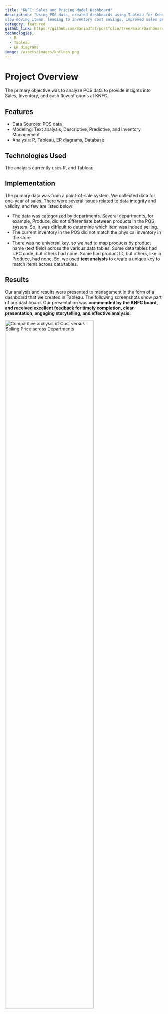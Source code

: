 ```yaml
---
title: "KNFC: Sales and Pricing Model Dashboard"
description: "Using POS data, created dashboards using Tableau for Kent Natural Food Cooperative (KNFC) that provided insights on top sellers and
slow-moving items, leading to inventory cost savings, improved sales predictions, and strategic enhancements. Inventory turn-overs were optimized, reducing holding and shortage costs, and achieved a profit of $16,279.88 in Packaged Goods through improved predictive algorithms for sales demand and inventory management."
category: featured
github_link: https://github.com/Sania3fat/portfolio/tree/main/Dashboard
technologies:
  - R
  - Tableau
  - ER diagrams
image: /assets/images/knflogo.png
---
```


# Project Overview
The primary objective was to analyze POS data to provide insights into Sales, Inventory, and cash flow of goods at KNFC.

## Features
- Data Sources: POS data
- Modeling: Text analysis, Descriptive, Predictive, and Inventory Management
- Analysis: R,  Tableau, ER diagrams, Database

## Technologies Used
The analysis currently uses R, and Tableau.

## Implementation
The primary data was from a point-of-sale system. We collected data for one-year of sales. There were several issues related to data integrity and validity, and few are listed below:

- The data was categorized by departments. Several departments, for example, Produce, did not differentiate between products in the POS system. So, it was difficult to determine which item was indeed selling.
- The current inventory in the POS did not match the physical inventory in the store
- There was no universal key, so we had to map products by product name (text field) across the various data tables. Some data tables had UPC code, but others had none. Some had product ID, but others, like in Produce, had none. So, we used **text analysis** to create a unique key to match items across data tables. 

## Results

Our analysis and results were presented to management in the form of a dashboard that we created in Tableau. The following screenshots show part of our dashboard. Our presentation was **commended by the KNFC board, and received excellent feedback for timely completion, clear presentation, engaging
storytelling, and effective analysis.**

<img src="https://github.com/user-attachments/assets/322789b3-ae8b-4273-96ef-d55f59fc97a3" alt="Comparitive analysis of Cost versus Selling Price across Departments" style="width:75%; height:auto;">

![Comparitive analysis of Cost versus Selling Price across Departments](https://github.com/user-attachments/assets/322789b3-ae8b-4273-96ef-d55f59fc97a3)


![Inventory Optimization](https://github.com/user-attachments/assets/829a59fc-b2f6-4b8e-a832-1a9eec3f67a8)


![Inventory Optimization - Cont.](https://github.com/user-attachments/assets/58d6ded4-c9fb-4f24-94f1-a64eb0e6b4b3)


## Future Improvements

We are currently in the process of implementing some of our recommendations at KNFC.


